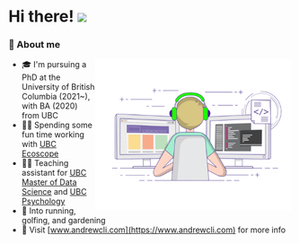 # Hi there! <img src="https://media.giphy.com/media/hvRJCLFzcasrR4ia7z/giphy.gif" width="25px">

### 📖 About me

<img align="right" alt="GIF" src="https://github.com/andr3wli/andr3wli/blob/f2d22fff0bd6085afa86792e3a476b652f5a5faf/coding.gif" width="350" height="270" />

- 🎓 I'm pursuing a PhD at the University of British Columbia (2021~), with BA (2020) from UBC
- 👨‍💻 Spending some fun time working with [UBC Ecoscope](http://ecoscope.ubc.ca)
- 👨‍🏫 Teaching assistant for [UBC Master of Data Science](https://masterdatascience.ubc.ca) and [UBC Psychology](https://psych.ubc.ca)
- 🚀 Into running, golfing, and gardening
- 👀 Visit [www.andrewcli.com](https://www.andrewcli.com) for more info


<!--
**andr3wli/andr3wli** is a ✨ _special_ ✨ repository because its `README.md` (this file) appears on your GitHub profile.

Here are some ideas to get you started:

- 🔭 I’m currently working on ...
- 🌱 I’m currently learning ...
- 👯 I’m looking to collaborate on ...
- 🤔 I’m looking for help with ...
- 💬 Ask me about ...
- 📫 How to reach me: ...
- 😄 Pronouns: ...
- ⚡ Fun fact: ...
-->
